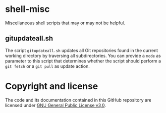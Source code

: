 # shell-misc
Miscellaneous shell scripts that may or may not be helpful.

## gitupdateall.sh

The script `gitupdateall.sh` updates all Git repositories found in the current working directory by traversing all subdirectories. You can provide a `mode` as parameter to this script that determines whether the script should perform a `git fetch` or a `git pull` as update action.

# Copyright and license
The code and its documentation contained in this GitHub repository are licensed under [GNU General Public License v3,0](LICENSE).
